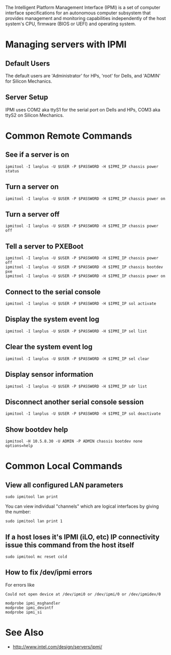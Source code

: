 The Intelligent Platform Management Interface (IPMI) is a set of computer interface specifications for an autonomous computer subsystem that provides management and monitoring capabilities independently of the host system's CPU, firmware (BIOS or UEFI) and operating system.

# Managing servers with IPMI

## Default Users

The default users are 'Administrator' for HPs, 'root' for Dells, and 'ADMIN' for Silicon Mechanics.

## Server Setup

IPMI uses COM2 aka ttyS1 for the serial port on Dells and HPs, COM3 aka ttyS2 on Silicon Mechanics.

# Common Remote Commands

## See if a server is on

```
ipmitool -I lanplus -U $USER -P $PASSWORD -H $IPMI_IP chassis power status
```

## Turn a server on

```
ipmitool -I lanplus -U $USER -P $PASSWORD -H $IPMI_IP chassis power on
```

## Turn a server off

```
ipmitool -I lanplus -U $USER -P $PASSWORD -H $IPMI_IP chassis power off
```

## Tell a server to PXEBoot

```
ipmitool -I lanplus -U $USER -P $PASSWORD -H $IPMI_IP chassis power off
ipmitool -I lanplus -U $USER -P $PASSWORD -H $IPMI_IP chassis bootdev pxe
ipmitool -I lanplus -U $USER -P $PASSWORD -H $IPMI_IP chassis power on
```

## Connect to the serial console

```
ipmitool -I lanplus -U $USER -P $PASSWORD -H $IPMI_IP sol activate
```

## Display the system event log

```
ipmitool -I lanplus -U $USER -P $PASSWORD -H $IPMI_IP sel list
```

## Clear the system event log

```
ipmitool -I lanplus -U $USER -P $PASSWORD -H $IPMI_IP sel clear
```

## Display sensor information

```
ipmitool -I lanplus -U $USER -P $PASSWORD -H $IPMI_IP sdr list
```

## Disconnect another serial console session

```
ipmitool -I lanplus -U $USER -P $PASSWORD -H $IPMI_IP sol deactivate
```

## Show bootdev help

```
ipmitool -H 10.5.8.30 -U ADMIN -P ADMIN chassis bootdev none options=help
```

# Common Local Commands

## View all configured LAN parameters

```
sudo ipmitool lan print
```

You can view individual "channels" which are logical interfaces by giving the number:

```
sudo ipmitool lan print 1
```

## If a host loses it's IPMI (iLO, etc) IP connectivity issue this command from the host itself

```
sudo ipmitool mc reset cold
```

## How to fix /dev/ipmi errors

For errors like

`Could not open device at /dev/ipmi0 or /dev/ipmi/0 or /dev/ipmidev/0`

```
modprobe ipmi_msghandler
modprobe ipmi_devintf
modprobe ipmi_si
```

# See Also

- <http://www.intel.com/design/servers/ipmi/>
